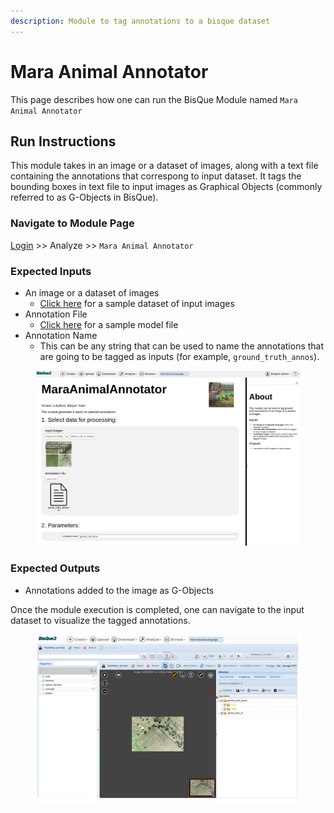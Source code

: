 ```yaml
---
description: Module to tag annotations to a bisque dataset
---
```


# Mara Animal Annotator

This page describes how one can run the BisQue Module named `Mara Animal Annotator`

## Run Instructions

This module takes in an image or a dataset of images, along with a text file containing the annotations that correspong to input dataset. It tags the bounding boxes in text file to input images as Graphical Objects (commonly referred to as G-Objects in BisQue).

### Navigate to Module Page

[Login](../../login-signup.md) >> Analyze >> `Mara Animal Annotator`

### Expected Inputs

* An image or a dataset of images
  * [Click here](https://bisque2.ece.ucsb.edu/client\_service/view?resource=https://bisque2.ece.ucsb.edu/data\_service/00-wzri2GdPGYauPHxA2KimU6) for a sample dataset of input images
* Annotation File
  * [Click here](https://bisque2.ece.ucsb.edu/client\_service/view?resource=https://bisque2.ece.ucsb.edu/data\_service/00-EJkQEpynxcU6rXtJG2RrcG) for a sample model file
* Annotation Name
  * This can be any string that can be used to name the annotations that are going to be tagged as inputs (for example, `ground_truth_annos`).

<figure><img src="../../../.gitbook/assets/image (21).png" alt=""><figcaption></figcaption></figure>

### Expected Outputs

* Annotations added to the image as G-Objects

Once the module execution is completed, one can navigate to the input dataset to visualize the tagged annotations.

<figure><img src="../../../.gitbook/assets/temp.jpg" alt=""><figcaption></figcaption></figure>
